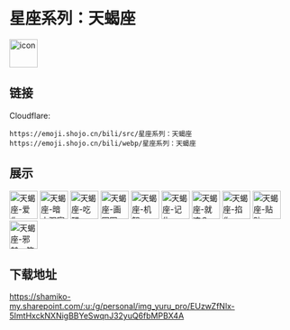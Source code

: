# 星座系列：天蝎座
<img src="https://emoji.shojo.cn/bili/src/星座系列：天蝎座/icon.png" width="50" height="50" alt="icon">

## 链接
Cloudflare:
```
https://emoji.shojo.cn/bili/src/星座系列：天蝎座
https://emoji.shojo.cn/bili/webp/星座系列：天蝎座
```
## 展示
<img src="https://emoji.shojo.cn/bili/src/星座系列：天蝎座/天蝎座-爱你.png" width="50" height="50" alt="天蝎座-爱你">
<img src="https://emoji.shojo.cn/bili/src/星座系列：天蝎座/天蝎座-暗中观察.png" width="50" height="50" alt="天蝎座-暗中观察">
<img src="https://emoji.shojo.cn/bili/src/星座系列：天蝎座/天蝎座-吃醋.png" width="50" height="50" alt="天蝎座-吃醋">
<img src="https://emoji.shojo.cn/bili/src/星座系列：天蝎座/天蝎座-画圈圈.png" width="50" height="50" alt="天蝎座-画圈圈">
<img src="https://emoji.shojo.cn/bili/src/星座系列：天蝎座/天蝎座-机智.png" width="50" height="50" alt="天蝎座-机智">
<img src="https://emoji.shojo.cn/bili/src/星座系列：天蝎座/天蝎座-记仇.png" width="50" height="50" alt="天蝎座-记仇">
<img src="https://emoji.shojo.cn/bili/src/星座系列：天蝎座/天蝎座-就这？.png" width="50" height="50" alt="天蝎座-就这？">
<img src="https://emoji.shojo.cn/bili/src/星座系列：天蝎座/天蝎座-掐你.png" width="50" height="50" alt="天蝎座-掐你">
<img src="https://emoji.shojo.cn/bili/src/星座系列：天蝎座/天蝎座-贴贴.png" width="50" height="50" alt="天蝎座-贴贴">
<img src="https://emoji.shojo.cn/bili/src/星座系列：天蝎座/天蝎座-邪魅一笑.png" width="50" height="50" alt="天蝎座-邪魅一笑">

## 下载地址

https://shamiko-my.sharepoint.com/:u:/g/personal/img_yuru_pro/EUzwZfNlx-5ImtHxckNXNigBBYeSwqnJ32yuQ6fbMPBX4A